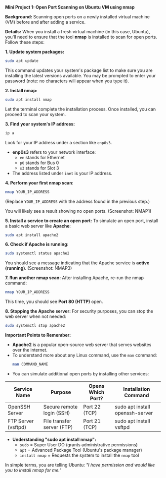 **Mini Project 1: Open Port Scanning on Ubuntu VM using nmap**

**Background:** Scanning open ports on a newly installed virtual machine (VM) before and after adding a service.

**Details:** When you install a fresh virtual machine (in this case, Ubuntu), you'll need to ensure that the tool **nmap** is installed to scan for open ports. Follow these steps:

**1. Update system packages:**

```bash
sudo apt update
```

This command updates your system's package list to make sure you are installing the latest versions available. You may be prompted to enter your password (note: no characters will appear when you type it).

**2. Install nmap:**

```bash
sudo apt install nmap
```

Let the terminal complete the installation process. Once installed, you can proceed to scan your system.

**3. Find your system's IP address:**

```bash
ip a
```

Look for your IP address under a section like `enp0s3`.

- **enp0s3** refers to your network interface:
  - `en` stands for Ethernet
  - `p0` stands for Bus 0
  - `s3` stands for Slot 3
- The address listed under `inet` is your IP address.

**4. Perform your first nmap scan:**

```bash
nmap YOUR_IP_ADDRESS
```

(Replace `YOUR_IP_ADDRESS` with the address found in the previous step.)

You will likely see a result showing no open ports. (Screenshot: NMAP1)

**5. Install a service to create an open port:** To simulate an open port, install a basic web server like **Apache**:

```bash
sudo apt install apache2
```

**6. Check if Apache is running:**

```bash
sudo systemctl status apache2
```

You should see a message indicating that the Apache service is **active (running)**. (Screenshot: NMAP3)

**7. Run another nmap scan:** After installing Apache, re-run the nmap command:

```bash
nmap YOUR_IP_ADDRESS
```

This time, you should see **Port 80 (HTTP)** open.

**8. Stopping the Apache server:** For security purposes, you can stop the web server when not needed:

```bash
sudo systemctl stop apache2
```

**Important Points to Remember:**

- **Apache2** is a popular open-source web server that serves websites over the internet.
- To understand more about any Linux command, use the `man` command:
  ```bash
  man COMMAND_NAME
  ```
- You can simulate additional open ports by installing other services:

| Service Name        | Purpose                    | Opens Which Port? | Installation Command            |
| ------------------- | -------------------------- | ----------------- | ------------------------------- |
| OpenSSH Server      | Secure remote login (SSH)  | Port 22 (TCP)     | sudo apt install openssh-server |
| FTP Server (vsftpd) | File transfer server (FTP) | Port 21 (TCP)     | sudo apt install vsftpd         |

- **Understanding "sudo apt install nmap":**
  - `sudo` = Super User DO (grants administrative permissions)
  - `apt` = Advanced Package Tool (Ubuntu's package manager)
  - `install nmap` = Requests the system to install the `nmap` tool

In simple terms, you are telling Ubuntu: *"I have permission and would like you to install nmap for me."*
